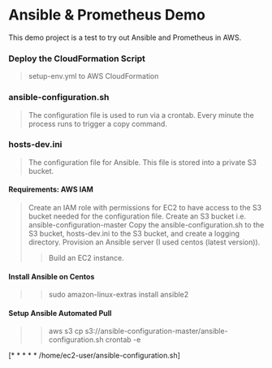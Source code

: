 # Ansible & Prometheus Demo

This demo project is a test to try out Ansible and Prometheus in AWS. 


### Deploy the CloudFormation Script
> setup-env.yml to AWS CloudFormation

### ansible-configuration.sh 
> The configuration file is used to run via a crontab. Every minute the process runs to trigger a copy command.

### hosts-dev.ini
> The configuration file for Ansible. This file is stored into a private S3 bucket.


#### Requirements: AWS IAM
> Create an IAM role with permissions for EC2 to have access to the S3 bucket needed for the configuration file.
> Create an S3 bucket i.e. ansible-configuration-master
> Copy the ansible-configuration.sh to the S3 bucket, hosts-dev.ini to the S3 bucket, and create a logging directory.
> Provision an Ansible server (I used centos (latest version)). 
>> Build an EC2 instance.


#### Install Ansible on Centos
>> sudo amazon-linux-extras install ansible2

#### Setup Ansible Automated Pull
>> aws s3 cp s3://ansible-configuration-master/ansible-configuration.sh
>> crontab -e 


[* * * * * /home/ec2-user/ansible-configuration.sh]
